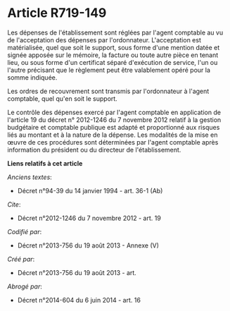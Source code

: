 # Article R719-149

Les dépenses de l'établissement sont réglées par l'agent comptable au vu de l'acceptation des dépenses par l'ordonnateur.
L'acceptation est matérialisée, quel que soit le support, sous forme d'une mention datée et signée apposée sur le mémoire, la
facture ou toute autre pièce en tenant lieu, ou sous forme d'un certificat séparé d'exécution de service, l'un ou l'autre
précisant que le règlement peut être valablement opéré pour la somme indiquée.

Les ordres de recouvrement sont transmis par l'ordonnateur à l'agent comptable, quel qu'en soit le support.

Le contrôle des dépenses exercé par l'agent comptable en application de l'article 19 du décret n° 2012-1246 du 7 novembre
2012 relatif à la gestion budgétaire et comptable publique est adapté et proportionné aux risques liés au montant et à la
nature de la dépense. Les modalités de la mise en œuvre de ces procédures sont déterminées par l'agent comptable après
information du président ou du directeur de l'établissement.

**Liens relatifs à cet article**

_Anciens textes_:

  - Décret n°94-39 du 14 janvier 1994 - art. 36-1 (Ab)

_Cite_:

  - Décret n°2012-1246 du 7 novembre 2012 - art. 19

_Codifié par_:

  - Décret n°2013-756 du 19 août 2013 -  Annexe (V)

_Créé par_:

  - Décret n°2013-756 du 19 août 2013 - art.

_Abrogé par_:

  - Décret n°2014-604 du 6 juin 2014 - art. 16
